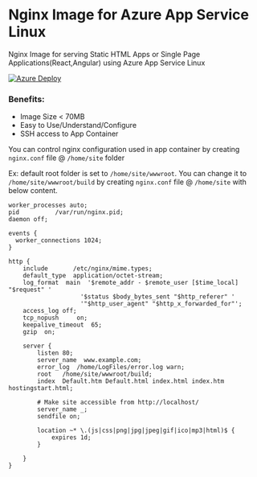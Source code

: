 # Nginx Image for Azure App Service Linux

Nginx Image for serving Static HTML Apps or Single Page Applications(React,Angular) using Azure App Service Linux

[![Azure Deploy](http://azuredeploy.net/deploybutton.png)](https://portal.azure.com/#create/Microsoft.Template/uri/https%3A%2F%2Fraw.githubusercontent.com%2Fprashanthmadi%2Fazure-appservice-nginx%2Fmaster%2Ftemplate.json)

### Benefits:
- Image Size < 70MB
- Easy to Use/Understand/Configure
- SSH access to App Container

You can control nginx configuration used in app container by creating  `nginx.conf` file @ `/home/site` folder

Ex: default root folder is set to `/home/site/wwwroot`. You can change it to `/home/site/wwwroot/build` by creating `nginx.conf` file @ `/home/site` with below content.

```
worker_processes auto;
pid          /var/run/nginx.pid;
daemon off;

events {
  worker_connections 1024;
}

http {
    include       /etc/nginx/mime.types;
    default_type  application/octet-stream;
    log_format  main  '$remote_addr - $remote_user [$time_local] "$request" '
                    '$status $body_bytes_sent "$http_referer" '
                    '"$http_user_agent" "$http_x_forwarded_for"';
    access_log off;
    tcp_nopush     on;
    keepalive_timeout  65;
    gzip  on;

    server {
        listen 80;
        server_name  www.example.com;
        error_log  /home/LogFiles/error.log warn;
        root   /home/site/wwwroot/build;
        index  Default.htm Default.html index.html index.htm hostingstart.html;

        # Make site accessible from http://localhost/
        server_name _;
        sendfile on;

        location ~* \.(js|css|png|jpg|jpeg|gif|ico|mp3|html)$ {
            expires 1d;
        }

    }
}

```